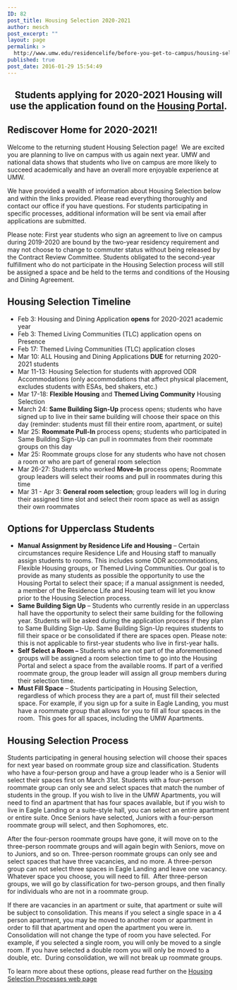 ```yaml
---
ID: 82
post_title: Housing Selection 2020-2021
author: mesch
post_excerpt: ""
layout: page
permalink: >
  http://www.umw.edu/residencelife/before-you-get-to-campus/housing-selection/
published: true
post_date: 2016-01-29 15:54:49
---
```

<h2 style="text-align: center"><strong>Students applying for 2020-2021 Housing will use the application found on the <a href="https://umw.starrezhousing.com/starrezportal" target="_blank" rel="noopener noreferrer"><u>Housing Portal</u></a>.</strong></h2>
<h2><strong>Rediscover Home for 2020-2021!</strong></h2>
Welcome to the returning student Housing Selection page!  We are excited you are planning to live on campus with us again next year. UMW and national data shows that students who live on campus are more likely to succeed academically and have an overall more enjoyable experience at UMW.

We have provided a wealth of information about Housing Selection below and within the links provided. Please read everything thoroughly and contact our office if you have questions. For students participating in specific processes, additional information will be sent via email after applications are submitted.

Please note: First year students who sign an agreement to live on campus during 2019-2020 are bound by the two-year residency requirement and may not choose to change to commuter status without being released by the Contract Review Committee. Students obligated to the second-year fulfillment who do not participate in the Housing Selection process will still be assigned a space and be held to the terms and conditions of the Housing and Dining Agreement.
<h2><strong>Housing Selection Timeline</strong></h2>
<ul>
 	<li>Feb 3: Housing and Dining Application <strong>opens</strong> for 2020-2021 academic year</li>
 	<li>Feb 3: Themed Living Communities (TLC) application opens on Presence</li>
 	<li>Feb 17: Themed Living Communities (TLC) application closes</li>
 	<li>Mar 10: ALL Housing and Dining Applications <strong>DUE</strong> for returning 2020-2021 students</li>
 	<li>Mar 11-13: Housing Selection for students with approved ODR Accommodations (only accommodations that affect physical placement, excludes students with ESAs, bed shakers, etc.)</li>
 	<li>Mar 17-18: <strong>Flexible Housing</strong> and <strong>Themed Living Community</strong> Housing Selection</li>
 	<li>March 24: <strong>Same Building Sign-Up</strong> process opens; students who have signed up to live in their same building will choose their space on this day (reminder: students must fill their entire room, apartment, or suite)</li>
 	<li>Mar 25: <strong>Roommate Pull-In</strong> process opens; students who participated in Same Building Sign-Up can pull in roommates from their roommate groups on this day</li>
 	<li>Mar 25: Roommate groups close for any students who have not chosen a room or who are part of general room selection</li>
 	<li>Mar 26-27: Students who worked <strong>Move-In</strong> process opens; Roommate group leaders will select their rooms and pull in roommates during this time</li>
 	<li>Mar 31 - Apr 3: <strong>General room selection</strong>; group leaders will log in during their assigned time slot and select their room space as well as assign their own roommates</li>
</ul>
<h2><strong>Options for Upperclass Students</strong></h2>
<ul>
 	<li><strong>Manual Assignment by Residence Life and Housing</strong> – Certain circumstances require Residence Life and Housing staff to manually assign students to rooms. This includes some ODR accommodations, Flexible Housing groups, or Themed Living Communities. Our goal is to provide as many students as possible the opportunity to use the Housing Portal to select their space; if a manual assignment is needed, a member of the Residence Life and Housing team will let you know prior to the Housing Selection process.</li>
 	<li><strong>Same Building Sign Up</strong> – Students who currently reside in an upperclass hall have the opportunity to select their same building for the following year. Students will be asked during the application process if they plan to Same Building Sign-Up. Same Building Sign-Up requires students to fill their space or be consolidated if there are spaces open. Please note: this is not applicable to first-year students who live in first-year halls.</li>
 	<li><strong>Self Select a Room – </strong>Students who are not part of the aforementioned groups will be assigned a room selection time to go into the Housing Portal and select a space from the available rooms. If part of a verified roommate group, the group leader will assign all group members during their selection time.</li>
 	<li><strong>Must Fill Space</strong> – Students participating in Housing Selection, regardless of which process they are a part of, must fill their selected space. For example, if you sign up for a suite in Eagle Landing, you must have a roommate group that allows for you to fill all four spaces in the room.  This goes for all spaces, including the UMW Apartments.</li>
</ul>
<h2>Housing Selection Process</h2>
Students participating in general housing selection will choose their spaces for next year based on roommate group size and classification. Students who have a four-person group and have a group leader who is a Senior will select their spaces first on March 31st. Students with a four-person roommate group can only see and select spaces that match the number of students in the group. If you wish to live in the UMW Apartments, you will need to find an apartment that has four spaces available, but if you wish to live in Eagle Landing or a suite-style hall, you can select an entire apartment or entire suite. Once Seniors have selected, Juniors with a four-person roommate group will select, and then Sophomores, etc.

After the four-person roommate groups have gone, it will move on to the three-person roommate groups and will again begin with Seniors, move on to Juniors, and so on. Three-person roommate groups can only see and select spaces that have three vacancies, and no more. A three-person group can not select three spaces in Eagle Landing and leave one vacancy. Whatever space you choose, you will need to fill.  After three-person groups, we will go by classification for two-person groups, and then finally for individuals who are not in a roommate group.

If there are vacancies in an apartment or suite, that apartment or suite will be subject to consolidation. This means if you select a single space in a 4 person apartment, you may be moved to another room or apartment in order to fill that apartment and open the apartment you were in. Consolidation will not change the type of room you have selected. For example, if you selected a single room, you will only be moved to a single room. If you have selected a double room you will only be moved to a double, etc.  During consolidation, we will not break up roommate groups.

To learn more about these options, please read further on the <u><a href="http://www.umw.edu/residencelife/before-you-get-to-campus/housing-selection/processes/">Housing Selection Processes web page</a></u>